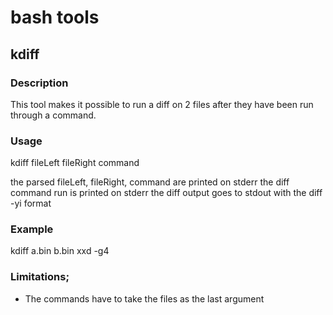 # bash tools

## kdiff


### Description

This tool makes it possible to run a diff on 2 files after they have been run through a command.

### Usage

kdiff fileLeft fileRight command

the parsed fileLeft, fileRight, command are printed on stderr
the diff command run is printed on stderr
the diff output goes to stdout with the diff -yi format

### Example

kdiff a.bin b.bin xxd -g4

### Limitations;
* The commands have to take the files as the last argument